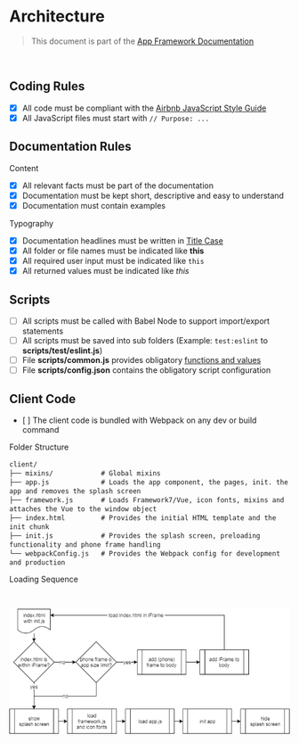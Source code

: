# Architecture

> This document is part of the [App Framework Documentation](../../README_V2.md#documentation)

<br />

## Coding Rules

- [x] All code must be compliant with the [Airbnb JavaScript Style Guide](https://github.com/airbnb/javascript)
- [x] All JavaScript files must start with `// Purpose: ...`

## Documentation Rules

Content

- [x] All relevant facts must be part of the documentation
- [x] Documentation must be kept short, descriptive and easy to understand
- [x] Documentation must contain examples

Typography

- [x] Documentation headlines must be written in [Title Case](http://www.grammar-monster.com/lessons/capital_letters_title_case.htm)
- [x] All folder or file names must be indicated like **this**
- [x] All required user input must be indicated like `this`
- [x] All returned values must be indicated like *this*

## Scripts

- [ ] All scripts must be called with Babel Node to support import/export statements
- [ ] All scripts must be saved into sub folders (Example: `test:eslint` to **scripts/test/eslint.js**)
- [ ] File **scripts/common.js** provides obligatory [functions and values](commonFunctions.md)
- [ ] File **scripts/config.json** contains the obligatory script configuration

## Client Code

- [ ] The client code is bundled with Webpack on any dev or build command

Folder Structure

```
client/
├── mixins/            # Global mixins
├── app.js             # Loads the app component, the pages, init. the app and removes the splash screen
├── framework.js       # Loads Framework7/Vue, icon fonts, mixins and attaches the Vue to the window object
├── index.html         # Provides the initial HTML template and the init chunk
├── init.js            # Provides the splash screen, preloading functionality and phone frame handling
└── webpackConfig.js   # Provides the Webpack config for development and production
```

Loading Sequence

<br />

![Loading Sequence](../../media/loadingSequence.png)
